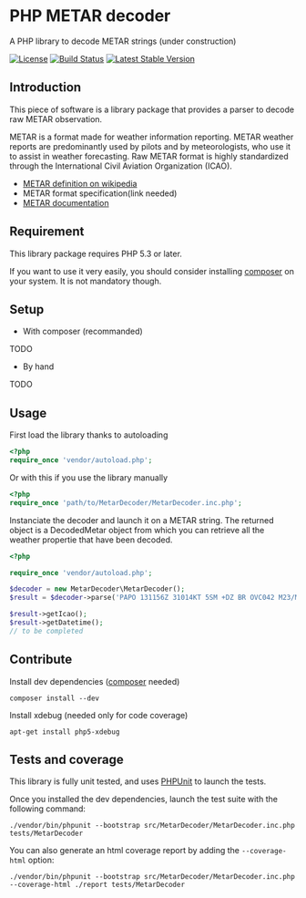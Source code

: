 PHP METAR decoder
=================

A PHP library to decode METAR strings (under construction)

[![License](https://poser.pugx.org/inouire/php-metar-decoder/license.svg)](https://packagist.org/packages/inouire/php-metar-decoder)
[![Build Status](https://travis-ci.org/inouire/php-metar-decoder.svg?branch=master)](https://travis-ci.org/inouire/php-metar-decoder)
[![Latest Stable Version](https://poser.pugx.org/inouire/php-metar-decoder/v/stable.svg)](https://packagist.org/packages/inouire/php-metar-decoder)

Introduction
------------

This piece of software is a library package that provides a parser to decode raw METAR observation.

METAR is a format made for weather information reporting. METAR weather reports are predominantly used by pilots and by meteorologists, who use it to assist in weather forecasting.
Raw METAR format is highly standardized through the International Civil Aviation Organization (ICAO).

*    [METAR definition on wikipedia](http://en.wikipedia.org/wiki/METAR)
*    METAR format specification(link needed)
*    [METAR documentation](http://meteocentre.com/doc/metar.html)

Requirement
-----------

This library package requires PHP 5.3 or later.

If you want to use it very easily, you should consider installing [composer](http://getcomposer.org) on your system.
It is not mandatory though.

Setup
-----

- With composer (recommanded)

TODO

- By hand

TODO

Usage
-----

First load the library thanks to autoloading

```php
<?php
require_once 'vendor/autoload.php';
```

Or with this if you use the library manually

```php
<?php
require_once 'path/to/MetarDecoder/MetarDecoder.inc.php';
```


Instanciate the decoder and launch it on a METAR string.
The returned object is a DecodedMetar object from which you can retrieve all the weather propertie that have been decoded.

```php
<?php

require_once 'vendor/autoload.php';

$decoder = new MetarDecoder\MetarDecoder();
$result = $decoder->parse('PAPO 131156Z 31014KT 5SM +DZ BR OVC042 M23/M27 A2959 RMK A01 11200 21230 52010')

$result->getIcao();
$result->getDatetime();
// to be completed

```

Contribute
----------

Install dev dependencies ([composer](http://getcomposer.org) needed)

    composer install --dev
    
Install xdebug (needed only for code coverage)

    apt-get install php5-xdebug

Tests and coverage
------------------

This library is fully unit tested, and uses [PHPUnit](https://phpunit.de/getting-started.html) to launch the tests.

Once you installed the dev dependencies, launch the test suite with the following command:
    
    ./vendor/bin/phpunit --bootstrap src/MetarDecoder/MetarDecoder.inc.php tests/MetarDecoder

You can also generate an html coverage report by adding the `--coverage-html` option:

    ./vendor/bin/phpunit --bootstrap src/MetarDecoder/MetarDecoder.inc.php --coverage-html ./report tests/MetarDecoder 
